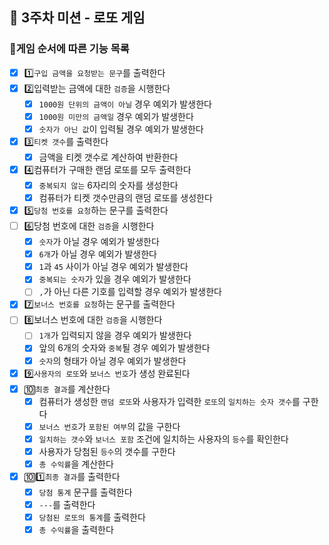 ## 🎰 3주차 미션 - 로또 게임

### 🎫게임 순서에 따른 기능 목록

- [x] 1️⃣`구입 금액을 요청받는 문구`를 출력한다
- [x] 2️⃣입력받는 금액에 대한 `검증`을 시행한다
    - [x] `1000원 단위의 금액이 아닐` 경우 예외가 발생한다
    - [x] `1000원 미만의 금액일` 경우 예외가 발생한다
    - [x] `숫자가 아닌 값`이 입력될 경우 예외가 발생한다
- [x] 3️⃣`티켓 갯수`를 출력한다
    - [x] 금액을 티켓 갯수로 계산하여 반환한다
- [x] 4️⃣컴퓨터가 구매한 랜덤 로또를 모두 출력한다
    - [x] `중복되지 않는` 6자리의 숫자를 생성한다
    - [x] 컴퓨터가 티켓 갯수만큼의 랜덤 로또를 생성한다
- [x] 5️⃣`당첨 번호를 요청`하는 문구를 출력한다
- [ ] 6️⃣당첨 번호에 대한 `검증`을 시행한다
    - [x] `숫자`가 아닐 경우 예외가 발생한다
    - [x] `6개`가 아닐 경우 예외가 발생한다
    - [x] `1`과 `45` 사이가 아닐 경우 예외가 발생한다
    - [x] `중복되는 숫자`가 있을 경우 예외가 발생한다
    - [ ] `,`가 아닌 다른 기호를 입력할 경우 예외가 발생한다
- [x] 7️⃣`보너스 번호를 요청`하는 문구를 출력한다
- [ ] 8️⃣보너스 번호에 대한 `검증`을 시행한다
    - [ ] `1개`가 입력되지 않을 경우 예외가 발생한다
    - [x] 앞의 6개의 숫자와 `중복`될 경우 예외가 발생한다
    - [x] `숫자`의 형태가 아닐 경우 예외가 발생한다
- [x] 9️⃣`사용자의 로또`와 `보너스 번호`가 생성 완료된다
- [x] 🔟`최종 결과`를 계산한다
    - [x] 컴퓨터가 생성한 `랜덤 로또`와 사용자가 입력한 `로또`의 `일치하는 숫자 갯수`를 구한다
    - [x] `보너스 번호`가 `포함된 여부`의 값을 구한다
    - [x] `일치하는 갯수`와 `보너스 포함` 조건에 일치하는 사용자의 `등수`를 확인한다
    - [x] 사용자가 당첨된 `등수`의 갯수를 구한다
    - [x] `총 수익률`을 계산한다
- [x] 🔟1️⃣`최종 결과`를 출력한다
    - [x] `당첨 통계` 문구를 출력한다
    - [x] `---`를 출력한다
    - [x] `당첨된 로또의 통계`를 출력한다
    - [x] `총 수익률`을 출력한다
